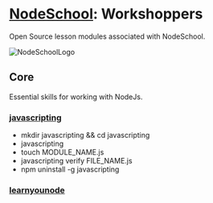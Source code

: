 # [NodeSchool](https://nodeschool.io): Workshoppers

Open Source lesson modules associated with NodeSchool.

![NodeSchoolLogo](https://tableflip.io/img/logos/nodeschool.png)

## Core

Essential skills for working with NodeJs.

### [javascripting](https://github.com/workshopper/javascripting)

- mkdir javascripting && cd javascripting
- javascripting
- touch MODULE_NAME.js
- javascripting verify FILE_NAME.js
- npm uninstall -g javascripting

### [learnyounode](https://github.com/workshopper/learnyounode)
